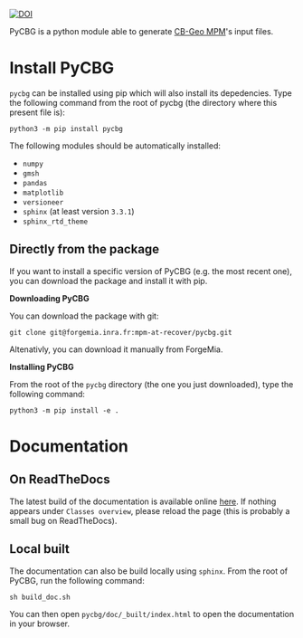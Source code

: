 [![DOI](https://zenodo.org/badge/DOI/10.5281/zenodo.5179973.svg)](https://doi.org/10.5281/zenodo.5179973)

PyCBG is a python module able to generate [CB-Geo MPM](https://github.com/cb-geo/mpm)'s input files.

Install PyCBG
=============

`pycbg` can be installed using pip which will also install its depedencies. Type the following command from the root of pycbg (the directory where this present file is): 

```
python3 -m pip install pycbg
```

The following modules should be automatically installed: 
 - `numpy`
 - `gmsh`
 - `pandas`
 - `matplotlib`
 - `versioneer`
 - `sphinx` (at least version `3.3.1`)
 - `sphinx_rtd_theme`

## Directly from the package

If you want to install a specific version of PyCBG (e.g. the most recent one), you can download the package and install it with pip.

**Downloading PyCBG**

You can download the package with git:
```
git clone git@forgemia.inra.fr:mpm-at-recover/pycbg.git
```

Altenativly, you can download it manually from ForgeMia.

**Installing PyCBG**

From the root of the `pycbg` directory (the one you just downloaded), type the following command: 

```
python3 -m pip install -e .
```

Documentation
=============

## On ReadTheDocs

The latest build of the documentation is available online [here](https://pycbg.readthedocs.io/en/latest/). If nothing appears under `Classes overview`, please reload the page (this is probably a small bug on ReadTheDocs).

## Local built

The documentation can also be build locally using `sphinx`. From the root of PyCBG, run the following command:
```
sh build_doc.sh
```

You can then open `pycbg/doc/_built/index.html` to open the documentation in your browser.